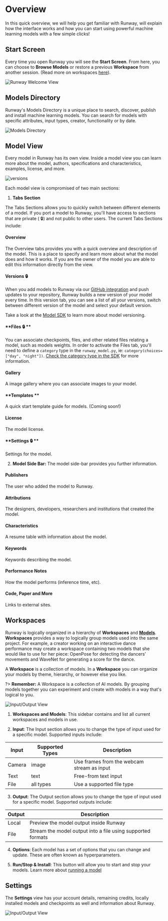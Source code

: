 # Overview

In this quick overview, we will help you get familiar with Runway, will explain how the interface works and how you can start using powerful machine learning models with a few simple clicks!

## Start Screen

Every time you open Runway you will see the **Start Screen**. From here, you can choose to **Browse Models** or restore a previous **Workspace** from another session. (Read more on workspaces [here](getting-started/views.md)).

![Runway Welcome View](assets/images/views/start-screen.png)

## Models Directory

Runway's Models Directory is a unique place to search, discover, publish and install machine learning models. You can search for models with specific attributes, input types, creator, functionality or by date.

![Models Directory](assets/images/views/model-directory.jpg)

## Model View

Every model in Runway has its own view. Inside a model view you can learn more about the model, authors, specifications and characteristics, examples, license, and more.

![versions](assets/images/views/model.jpg)

Each model view is compromised of two main sections:

1) **Tabs Section**

The Tabs Sections allows you to quickly switch between different elements of a model. If you port a model to Runway, you'll have access to sections that are private ( 🔒) and not public to other users. The current Tabs Sections include:

<!-- tabs:start -->

#### **Overview**

The Overview tabs provides you with a quick overview and description of the model. This is a place to specify and learn more about what the model does and how it works. If you are the owner of the model you are able to edit this information directly from the view.

#### **Versions 🔒**

When you add models to Runway via our [GitHub integration](/how-to/importing?id=connect-to-github) and push updates to your repository, Runway builds a new version of your model every time. In this version tab, you can see a list of all your versions, switch between different version of the model and select your default version.

Take a look at the [Model SDK](https://sdk.runwayml.com/en/latest/) to learn more about model versioning.

#### **Files 🔒 **

You can associate checkpoints, files, and other related files relating a model, such as models weights. In order to activate the Files tab, you'll need to define a `category` type in the `runway_model.py`, ie: `category(choices=["day", "night"])`. [Check the category type in the SDK](https://sdk.runwayml.com/en/latest/data_types.html?highlight=choices#data-types) for more information.

#### **Gallery**

A image gallery where you can associate images to your model.


#### **Templates **

A quick start template guide for models. (Coming soon!)


#### **License**

The model license.


#### **Settings 🔒 **

Settings for the model.

<!-- tabs:end -->

2) **Model Side Bar:** The model side-bar provides you further information.

<!-- tabs:start -->

#### **Publishers**

The user who added the model to Runway.

#### **Attributions**

The designers, developers, researchers and institutions that created the model.

#### **Characteristics**

A resume table with information about the model.

#### **Keywords**

Keywords describing the model.

#### **Performance Notes**

How the model performs (inference time, etc).

#### **Code, Paper and More**

Links to external sites.

<!-- tabs:end -->

## Workspaces

Runway is logically organized in a hierarchy of **Workspaces** and [**Models**](getting-started/model-101.md). **Workspaces** provides a way to logically group models used into the same project. For example, a creator working on an interactive dance performance may create a workspace containing two models that she would like to use for her piece: OpenPose for detecting the dancers’ movements and WaveNet for generating a score for the dance.

A **Workspace** is a collection of models. In a **Workspace** you can organize your models by theme, hierarchy, or however else you like.

?> **Remember:** A Workspace is a collection of AI models. By grouping models together you can experiment and create with models in a way that's logical to you.

![Input/Output View](assets/images/views/io.jpg)

1) **Workspaces and Models**: This sidebar contains and list all current workspaces and models in use.

2) **Input**: The Input section allows you to change the type of input used for a specific model. Supported inputs include:

| Input      | Supported Types | Description                                       |
|------------|-----------------|---------------------------------------------------|
| Camera     | image           | Use frames from the webcam stream as input        |
| Text       | text            | Free-from text input                              |
| File       | all types       | Use a supported file type                         |

3) **Output**: The Output section allows you to change the type of input used for a specific model. Supported outputs include:

| Output     | Description
|------------|---------------------------------------------------------------------|
| Local      | Preview the model output inside Runway                              |
| File       | Stream the model output into a file using supported formats         |


4) **Options**: Each model has a set of options that you can change and update. These are often known as hyperparameters.

5) **Run/Stop & Install**: This button will allow you to start and stop your models. Learn more about [running a model](how-to/run-a-model.md)

## Settings

The **Settings** view has your account details, remaining credits, locally installed models and checkpoints as well and information about Runway.

![Input/Output View](assets/images/views/settings.jpg)
